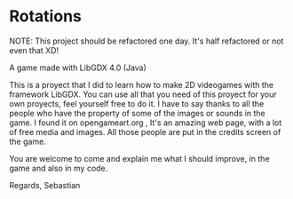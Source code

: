 # Rotations

NOTE: This project should be refactored one day. It's half refactored or not even that XD!

A game made with LibGDX 4.0 (Java)

This is a proyect that I did to learn how to make 2D videogames with the framework LibGDX. You can use all that you need of this proyect for your own proyects, feel yourself free to do it. I have to say thanks to all the people who have the property of some of the images or sounds in the game. I found it on opengameart.org , It's an amazing web page, with a lot of free media and images. All those people are put in the credits screen of the game. 

You are welcome to come and explain me what I should improve, in the game and also in my code.

Regards,
Sebastian

 
